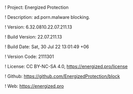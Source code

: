 ! Project: Energized Protection

! Description: ad.porn.malware blocking.

! Version: 6.32.0810.22.07.211.13

! Build Version: 22.07.211.13

! Build Date: Sat, 30 Jul 22 13:01:49 +06

! Version Code: 2111301

! License: CC BY-NC-SA 4.0, https://energized.pro/license

! Github: https://github.com/EnergizedProtection/block

! Web: https://energized.pro
